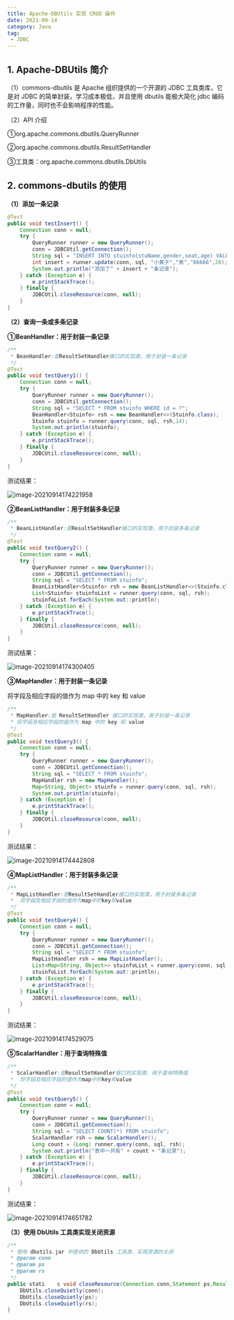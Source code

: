 ```yaml
---
title: Apache-DBUtils 实现 CRUD 操作
date: 2021-09-14
category: Java
tag:
 - JDBC
---
```


## 1. Apache-DBUtils 简介

（1）commons-dbutils 是 Apache 组织提供的一个开源的 JDBC 工具类库，它是对 JDBC 的简单封装，学习成本极低，并且使用 dbutils 能极大简化 jdbc 编码的工作量，同时也不会影响程序的性能。

（2）API 介绍

①org.apache.commons.dbutils.QueryRunner

②org.apache.commons.dbutils.ResultSetHandler

③工具类：org.apache.commons.dbutils.DbUtils

## 2. commons-dbutils 的使用

**（1）添加一条记录**

```java
@Test
public void testInsert() {
	Connection conn = null;
	try {
		QueryRunner runner = new QueryRunner();
		conn = JDBCUtil.getConnection();
		String sql = "INSERT INTO stuinfo(stuName,gender,seat,age) VALUES(?,?,?,?)";
		int insert = runner.update(conn, sql, "小黄子","男","66666",20);
		System.out.println("添加了" + insert + "条记录");
	} catch (Exception e) {
		e.printStackTrace();
	} finally {
		JDBCUtil.closeResource(conn, null);
	}
}
```

**（2）查询一条或多条记录**

**①BeanHandler：用于封装一条记录**

```java
/**
 * BeanHandler:是ResultSetHandler接口的实现类，用于封装一条记录
 */
@Test
public void testQuery1() {
	Connection conn = null;
	try {
		QueryRunner runner = new QueryRunner();
		conn = JDBCUtil.getConnection();
		String sql = "SELECT * FROM stuinfo WHERE id = ?";
		BeanHandler<Stuinfo> rsh = new BeanHandler<>(Stuinfo.class);
		Stuinfo stuinfo = runner.query(conn, sql, rsh,14);
		System.out.println(stuinfo);
	} catch (Exception e) {
		e.printStackTrace();
	} finally {
		JDBCUtil.closeResource(conn, null);
	}
}
```

测试结果：

![image-20210914174221958](https://pet-hkw.oss-cn-shenzhen.aliyuncs.com/image/new_blog_system/mysql/image-20210914174221958.png)

**②BeanListHandler：用于封装多条记录**

```java
/**
 * BeanListHandler:是ResultSetHandler接口的实现类，用于封装多条记录
 */
@Test
public void testQuery2() {
	Connection conn = null;
	try {
		QueryRunner runner = new QueryRunner();
		conn = JDBCUtil.getConnection();
		String sql = "SELECT * FROM stuinfo";
		BeanListHandler<Stuinfo> rsh = new BeanListHandler<>(Stuinfo.class);
		List<Stuinfo> stuinfoList = runner.query(conn, sql, rsh);
		stuinfoList.forEach(System.out::println);
	} catch (Exception e) {
		e.printStackTrace();
	} finally {
		JDBCUtil.closeResource(conn, null);
	}
}
```

测试结果：

![image-20210914174300405](https://pet-hkw.oss-cn-shenzhen.aliyuncs.com/image/new_blog_system/mysql/image-20210914174300405.png)

**③MapHandler：用于封装一条记录**

将字段及相应字段的值作为 map 中的 key 和 value

```java
/**
 * MapHandler:是 ResultSetHandler 接口的实现类，用于封装一条记录
 * 将字段及相应字段的值作为 map 中的 key 和 value
 */
@Test
public void testQuery3() {
	Connection conn = null;
	try {
		QueryRunner runner = new QueryRunner();
		conn = JDBCUtil.getConnection();
		String sql = "SELECT * FROM stuinfo";
		MapHandler rsh = new MapHandler();
		Map<String, Object> stuinfo = runner.query(conn, sql, rsh);
		System.out.println(stuinfo);
	} catch (Exception e) {
		e.printStackTrace();
	} finally {
		JDBCUtil.closeResource(conn, null);
	}
}
```

测试结果：

![image-20210914174442808](https://pet-hkw.oss-cn-shenzhen.aliyuncs.com/image/new_blog_system/mysql/image-20210914174442808.png)

**④MapListHandler：用于封装多条记录**

```java
/**
 * MapListHandler:是ResultSetHandler接口的实现类，用于封装多条记录
 * 	将字段及相应字段的值作为map中的key和value
 */
@Test
public void testQuery4() {
	Connection conn = null;
	try {
		QueryRunner runner = new QueryRunner();
		conn = JDBCUtil.getConnection();
		String sql = "SELECT * FROM stuinfo";
		MapListHandler rsh = new MapListHandler();
		List<Map<String, Object>> stuinfoList = runner.query(conn, sql, rsh);
		stuinfoList.forEach(System.out::println);
	} catch (Exception e) {
		e.printStackTrace();
	} finally {
		JDBCUtil.closeResource(conn, null);
	}
}
```

测试结果：

![image-20210914174529075](https://pet-hkw.oss-cn-shenzhen.aliyuncs.com/image/new_blog_system/mysql/image-20210914174529075.png)

**⑤ScalarHandler：用于查询特殊值**

```java
/**
 * ScalarHandler:是ResultSetHandler接口的实现类，用于查询特殊值
 * 	将字段及相应字段的值作为map中的key和value
 */
@Test
public void testQuery5() {
	Connection conn = null;
	try {
		QueryRunner runner = new QueryRunner();
		conn = JDBCUtil.getConnection();
		String sql = "SELECT COUNT(*) FROM stuinfo";
		ScalarHandler rsh = new ScalarHandler();
		Long count = (Long) runner.query(conn, sql, rsh);
		System.out.println("表中一共有" + count + "条记录");
	} catch (Exception e) {
		e.printStackTrace();
	} finally {
		JDBCUtil.closeResource(conn, null);
	}
}
```

测试结果：

![image-20210914174651782](https://pet-hkw.oss-cn-shenzhen.aliyuncs.com/image/new_blog_system/mysql/image-20210914174651782.png)

**（3）使用 DbUtils 工具类实现关闭资源**

```java
/**
 * 使用 dbutils.jar 中提供的 DbUtils 工具类，实现资源的关闭
 * @param conn
 * @param ps
 * @param rs
 */
public stati	c void closeResource(Connection conn,Statement ps,ResultSet rs) {
	DbUtils.closeQuietly(conn);
	DbUtils.closeQuietly(ps);
	DbUtils.closeQuietly(rs);
}
```

